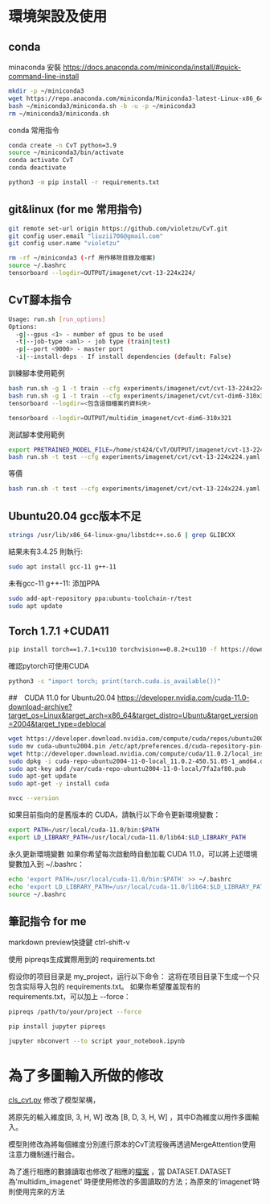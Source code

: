 # 環境架設及使用
## conda
minaconda 安裝  https://docs.anaconda.com/miniconda/install/#quick-command-line-install
```sh
mkdir -p ~/miniconda3
wget https://repo.anaconda.com/miniconda/Miniconda3-latest-Linux-x86_64.sh -O ~/miniconda3/miniconda.sh
bash ~/miniconda3/miniconda.sh -b -u -p ~/miniconda3
rm ~/miniconda3/miniconda.sh
```

conda 常用指令
```sh
conda create -n CvT python=3.9
source ~/miniconda3/bin/activate
conda activate CvT
conda deactivate
```
```sh
python3 -m pip install -r requirements.txt
```

## git&linux (for me 常用指令)
```sh
git remote set-url origin https://github.com/violetzu/CvT.git
git config user.email "liuzii706@gmail.com"
git config user.name "violetzu"
```
```sh
rm -rf ~/miniconda3 (-rf 用作移除目錄及檔案)
source ~/.bashrc
tensorboard --logdir=OUTPUT/imagenet/cvt-13-224x224/
```

## CvT腳本指令
```sh
Usage: run.sh [run_options]
Options:
  -g|--gpus <1> - number of gpus to be used
  -t|--job-type <aml> - job type (train|test)
  -p|--port <9000> - master port
  -i|--install-deps - If install dependencies (default: False)
```
訓練腳本使用範例
```sh
bash run.sh -g 1 -t train --cfg experiments/imagenet/cvt/cvt-13-224x224.yaml
bash run.sh -g 1 -t train --cfg experiments/imagenet/cvt/cvt-dim6-310x321.yaml
tensorboard --logdir=<包含這個檔案的資料夾>

tensorboard --logdir=OUTPUT/multidim_imagenet/cvt-dim6-310x321
```
測試腳本使用範例
```sh
export PRETRAINED_MODEL_FILE=/home/st424/CvT/OUTPUT/imagenet/cvt-13-224x224/model_best.pth
bash run.sh -t test --cfg experiments/imagenet/cvt/cvt-13-224x224.yaml TEST.MODEL_FILE ${PRETRAINED_MODLE_FILE}
```
等價
```sh
bash run.sh -t test --cfg experiments/imagenet/cvt/cvt-13-224x224.yaml TEST.MODEL_FILE /home/st424/CvT/OUTPUT/imagenet/cvt-13-224x224/model_best.pth
```

## Ubuntu20.04 gcc版本不足
```sh
strings /usr/lib/x86_64-linux-gnu/libstdc++.so.6 | grep GLIBCXX
``` 

結果未有3.4.25 則執行:
```sh
sudo apt install gcc-11 g++-11
``` 

未有gcc-11 g++-11:
添加PPA 
```sh
sudo add-apt-repository ppa:ubuntu-toolchain-r/test
sudo apt update
```

## Torch 1.7.1 +CUDA11
```sh
pip install torch==1.7.1+cu110 torchvision==0.8.2+cu110 -f https://download.pytorch.org/whl/torch_stable.html
```
確認pytorch可使用CUDA
```sh
python3 -c "import torch; print(torch.cuda.is_available())"
```


##　CUDA 11.0 for Ubuntu20.04
https://developer.nvidia.com/cuda-11.0-download-archive?target_os=Linux&target_arch=x86_64&target_distro=Ubuntu&target_version=2004&target_type=deblocal
```sh
wget https://developer.download.nvidia.com/compute/cuda/repos/ubuntu2004/x86_64/cuda-ubuntu2004.pin
sudo mv cuda-ubuntu2004.pin /etc/apt/preferences.d/cuda-repository-pin-600
wget http://developer.download.nvidia.com/compute/cuda/11.0.2/local_installers/cuda-repo-ubuntu2004-11-0-local_11.0.2-450.51.05-1_amd64.deb
sudo dpkg -i cuda-repo-ubuntu2004-11-0-local_11.0.2-450.51.05-1_amd64.deb
sudo apt-key add /var/cuda-repo-ubuntu2004-11-0-local/7fa2af80.pub
sudo apt-get update
sudo apt-get -y install cuda
```
```sh
nvcc --version
```
如果目前指向的是舊版本的 CUDA，請執行以下命令更新環境變數：
```sh
export PATH=/usr/local/cuda-11.0/bin:$PATH
export LD_LIBRARY_PATH=/usr/local/cuda-11.0/lib64:$LD_LIBRARY_PATH
```

永久更新環境變數
如果你希望每次啟動時自動加載 CUDA 11.0，可以將上述環境變數加入到 ~/.bashrc：
```sh
echo 'export PATH=/usr/local/cuda-11.0/bin:$PATH' >> ~/.bashrc
echo 'export LD_LIBRARY_PATH=/usr/local/cuda-11.0/lib64:$LD_LIBRARY_PATH' >> ~/.bashrc
source ~/.bashrc
```



## 筆記指令 for me
markdown preview快捷鍵
ctrl-shift-v

使用 pipreqs生成實際用到的 requirements.txt

假设你的项目目录是 my_project，运行以下命令：
这将在项目目录下生成一个只包含实际导入包的 requirements.txt。
如果你希望覆盖现有的 requirements.txt，可以加上 --force：
```sh
pipreqs /path/to/your/project --force
```
```sh
pip install jupyter pipreqs
```
```sh
jupyter nbconvert --to script your_notebook.ipynb
```
# 為了多圖輸入所做的修改
[cls_cvt.py](./lib/models/cls_cvt.py) 修改了模型架構，

將原先的輸入維度[B, 3, H, W] 改為 [B, D, 3, H, W] ，其中D為維度以用作多圖輸入。

模型則修改為將每個維度分別進行原本的CvT流程後再透過MergeAttention使用注意力機制進行融合。

為了進行相應的數據讀取也修改了相應的[檔案](./lib/dataset/build.py) ，當 DATASET.DATASET 為'multidim_imagenet' 時便使用修改的多圖讀取的方法；為原來的'imagenet'時則使用完來的方法







